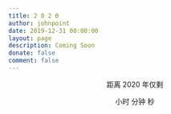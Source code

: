 ```yaml
---
title: 2 0 2 0
author: johnpoint
date: 2019-12-31 00:00:00
layout: page
description: Coming Soon
donate: false
comment: false
---
```


<center>
<p>距离 2020 年仅剩</p>
</center>
<center>
<p><font size="10" id="hr"></font> 小时 <font size="10" id="min"></font> 分钟 <font size="10" id="sec"></font> 秒</p>
</center>
<script>
var newyear=new Date("2020/01/01 00:00:00");
function show() {
        var date =newyear - new Date();
        var now = "";
        var t=parseInt(date/1000);
        var hour = parseInt(date/1000/3600);
        if (hour < 10) { hour = "0" + hour };
        document.getElementById("hr").innerHTML = hour;
        var min = parseInt((date/1000-3600*hour)/60);
        if (min < 10) { min = "0" + min };
        document.getElementById("min").innerHTML = min;
        var sec = parseInt(date/1000-3600*hour-min*60);
        if (sec < 10) { sec = "0" + sec };
        document.getElementById("sec").innerHTML = sec;
        setTimeout("show()", 1000);
    }
    show();
</script>